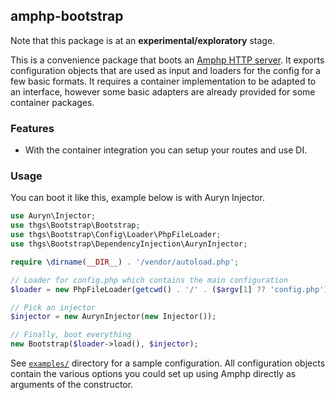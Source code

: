 ## amphp-bootstrap

Note that this package is at an **experimental/exploratory** stage.

This is a convenience package that boots an [Amphp HTTP server](https://amphp.org/http-server).
 It exports configuration objects that are used as input and loaders for
the config for a few basic formats. It requires a container
implementation to be adapted to an interface, however some basic
adapters are already provided for some container packages.

### Features

- With the container integration you can setup your routes and use DI.

### Usage

You can boot it like this, example below is with Auryn Injector.

```php
use Auryn\Injector;
use thgs\Bootstrap\Bootstrap;
use thgs\Bootstrap\Config\Loader\PhpFileLoader;
use thgs\Bootstrap\DependencyInjection\AurynInjector;

require \dirname(__DIR__) . '/vendor/autoload.php';

// Loader for config.php which contains the main configuration
$loader = new PhpFileLoader(getcwd() . '/' . ($argv[1] ?? 'config.php'));

// Pick an injector
$injector = new AurynInjector(new Injector());

// Finally, boot everything
new Bootstrap($loader->load(), $injector);
```


See
[`examples/`](https://github.com/thgs/amphp-bootstrap/tree/master/examples)
directory for a sample configuration. All configuration objects
contain the various options you could set up using Amphp directly as
arguments of the constructor.
